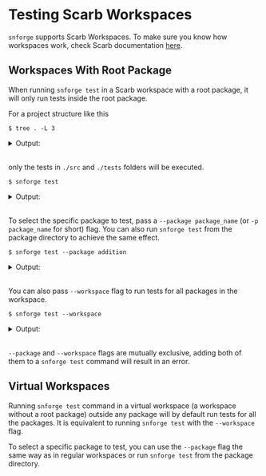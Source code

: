 # Testing Scarb Workspaces

`snforge` supports Scarb Workspaces.
To make sure you know how workspaces work,
check Scarb documentation [here](https://docs.swmansion.com/scarb/docs/reference/workspaces.html).

## Workspaces With Root Package

When running `snforge test` in a Scarb workspace with a root package, it will only run tests inside the root package.  

For a project structure like this

```shell
$ tree . -L 3
```

<details>
<summary>Output:</summary>

```shell
.
├── Scarb.toml
├── crates
│   ├── addition
│   │   ├── Scarb.toml
│   │   ├── src
│   │   └── tests
│   └── fibonacci
│       ├── Scarb.toml
│       └── src
├── tests
│   └── test.cairo
└── src
    └── lib.cairo
```
</details>
<br>

only the tests in `./src` and `./tests` folders will be executed.

```shell
$ snforge test
```

<details>
<summary>Output:</summary>

```shell
Collected 1 test(s) from hello_workspaces package
Running 1 test(s) from src/
[PASS] hello_workspaces::tests::test_simple
Tests: 1 passed, 0 failed, 0 skipped, 0 ignored, 0 filtered out
```
</details>
<br>

To select the specific package to test, pass a `--package package_name` (or `-p package_name` for short) flag.
You can also run `snforge test` from the package directory to achieve the same effect.

<!-- package_name=hello_workspaces -->
```shell
$ snforge test --package addition
```

<details>
<summary>Output:</summary>

```shell
Collected 2 test(s) from addition package
Running 1 test(s) from src/
[PASS] addition::tests::it_works
Running 1 test(s) from tests/
[PASS] tests::test_simple::simple_case
Tests: 2 passed, 0 failed, 0 skipped, 0 ignored, 0 filtered out
```
</details>
<br>

You can also pass `--workspace` flag to run tests for all packages in the workspace.

```shell
$ snforge test --workspace
```

<details>
<summary>Output:</summary>

```shell
Collected 2 test(s) from addition package
Running 1 test(s) from src/
[PASS] addition::tests::it_works
Running 1 test(s) from tests/
[PASS] tests::test_simple::simple_case
Tests: 2 passed, 0 failed, 0 skipped, 0 ignored, 0 filtered out


Collected 1 test(s) from fibonacci package
Running 1 test(s) from src/
[PASS] fibonacci::tests::it_works
Tests: 1 passed, 0 failed, 0 skipped, 0 ignored, 0 filtered out


Collected 1 test(s) from hello_workspaces package
Running 1 test(s) from src/
[PASS] hello_workspaces::tests::test_simple
Tests: 1 passed, 0 failed, 0 skipped, 0 ignored, 0 filtered out
```
</details>
<br>

`--package` and `--workspace` flags are mutually exclusive, adding both of them to a `snforge test` command will result in an error.

## Virtual Workspaces

Running `snforge test` command in a virtual workspace (a workspace without a root package)
outside any package will by default run tests for all the packages. 
It is equivalent to running `snforge test` with the `--workspace` flag.

To select a specific package to test,
you can use the `--package` flag the same way as in regular workspaces or run `snforge test` from the package directory.
